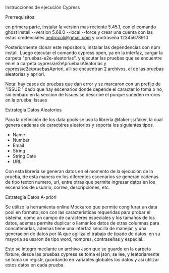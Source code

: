 Instrucciones de ejecución Cypress

Prerrequisitos:

en primera parte, instalar la version mas reciente 5.45.1, con el comando ghost install --version 5.68.0 --local --force y crear una cuenta con las estas credenciales nedrocoli@gmail.com y contraseña 12345678910

Posteriormente clonar este repositorio, instalar las dependencias con npm install, Luego ejecutar el comando cypress open, ya en la interfaz, cargar la carpeta "pruebas-e2e-aleatorias". y ejecutar las pruebas que se encuentre en el a carpeta cypress\e2e\pruebasAleatorias  y cypress\e2e\pruebasApriori, alli se encuentran 2 archivos, el de las pruebas aleatorias y apriori.

Nota: hay casos de pruebas que dan error y se marcaron con un prefijo de "ISSUE:" dado que hay escenarios donde depende el caracter lo toma o no, sin embaro en la seccion de Issues se describe el porque suceden errores en la prueba. Issues

Estrategia Datos Aleatorios

Para la definición de los data pools se uso la librería @faker-js/faker, la cual genera cadenas de caractéres aleatorios y soporta los siguientes tipos.

* Name
* Number
* Email
* String
* String Date
* URL

Con esta librería se generan datos en el momento de la ejecución de la prueba, de esta manera en los diferentes escenarios se generan cadenas de tipo texton numero, url, entre otras que permite ingresar datos en los escenarios de usuario, correo, descripciones, etc.

Estrategia Datos A-priori

Se utilizo la herramienta online Mockaroo que permite congifurar un data pool en formato json con las caracteristicas requeridas para probar el sistema, como un campo de caracteres especiales y los tamaños de los datos, ademas permite duplicar o llamar los datos de otras columnas para concatenarlas, ademas tiene una interfaz sencilla de manejar, y una generacion de datos por IA que agiliza el trabajo de tipado de datos. en su mayoria se usaron de tipo word, nombres, contraseñas y especial.

Esto se integro mediante un archivo Json que se guardo en la carpeta fixture, desde las pruebas cypress se toma el json, se lee, y leatoriamente se toma un registr, guardando en variables globales los datos y asi utilizar estos datos en cada prueba.
